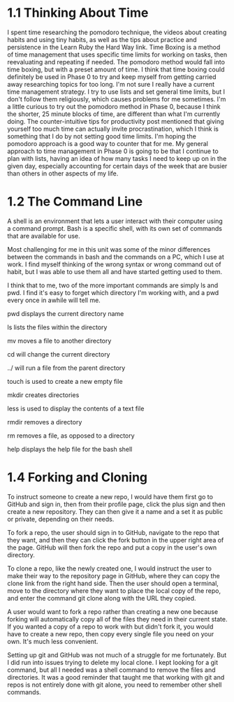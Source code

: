 # 1.1 Thinking About Time

I spent time researching the pomodoro technique, the videos about creating habits and using tiny habits, as well as the tips about practice and persistence in the Learn Ruby the Hard Way link.  Time Boxing is a method of time management that uses specific time limits for working on tasks, then reevaluating and repeating if needed.  The pomodoro method would fall into time boxing, but with a preset amount of time.  I think that time boxing could definitely be used in Phase 0 to try and keep myself from getting carried away researching topics for too long.  I'm not sure I really have a current time management strategy.  I try to use lists and set general time limits, but I don't follow them religiously, which causes problems for me sometimes.  I'm a little curious to try out the pomodoro method in Phase 0, because I think the shorter, 25 minute blocks of time, are different than what I'm currently doing.  The counter-intuitive tips for productivity post mentioned that giving yourself too much time can actually invite procrastination, which I think is something that I do by not setting good time limits.  I'm hoping the pomodoro approach is a good way to counter that for me.  My general approach to time management in Phase 0 is going to be that I continue to plan with lists, having an idea of how many tasks I need to keep up on in the given day, especially accounting for certain days of the week that are busier than others in other aspects of my life.

# 1.2 The Command Line

A shell is an environment that lets a user interact with their computer using a command prompt.  Bash is a specific shell, with its own set of commands that are available for use.

Most challenging for me in this unit was some of the minor differences between the commands in bash and the commands on a PC, which I use at work.  I find myself thinking of the wrong syntax or wrong command out of habit, but I was able to use them all and have started getting used to them.

I think that to me, two of the more important commands are simply ls and pwd.  I find it's easy to forget which directory I'm working with, and a pwd every once in awhile will tell me.

pwd displays the current directory name

ls lists the files within the directory

mv moves a file to another directory

cd will change the current directory

../ will run a file from the parent directory

touch is used to create a new empty file

mkdir creates directories

less is used to display the contents of a text file

rmdir removes a directory

rm removes a file, as opposed to a directory

help displays the help file for the bash shell

# 1.4 Forking and Cloning
To instruct someone to create a new repo, I would have them first go to GitHub and sign in, then from their profile page, click the plus sign and then create a new repository.  They can then give it a name and a set it as public or private, depending on their needs.  

To fork a repo, the user should sign in to GitHub, navigate to the repo that they want, and then they can click the fork button in the upper right area of the page.  GitHub will then fork the repo and put a copy in the user's own directory.

To clone a repo, like the newly created one, I would instruct the user to make their way to the repository page in GitHub, where they can copy the clone link from the right hand side.  Then the user should open a terminal, move to the directory where they want to place the local copy of the repo, and enter the command git clone along with the URL they copied.

A user would want to fork a repo rather than creating a new one because forking will automatically copy all of the files they need in their current state.  If you wanted a copy of a repo to work with but didn't fork it, you would have to create a new repo, then copy every single file you need on your own.  It's much less convenient.

Setting up git and GitHub was not much of a struggle for me fortunately.  But I did run into issues trying to delete my local clone.  I kept looking for a git command, but all I needed was a shell command to remove the files and directories.  It was a good reminder that taught me that working with git and repos is not entirely done with git alone, you need to remember other shell commands.